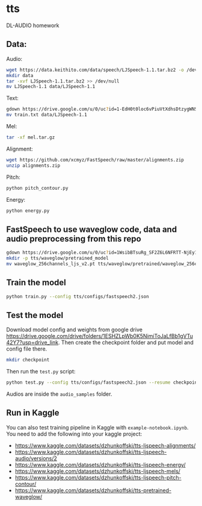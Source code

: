 # tts
DL-AUDIO homework

## Data:
Audio:
```bash
wget https://data.keithito.com/data/speech/LJSpeech-1.1.tar.bz2 -o /dev/null --show-progress
mkdir data
tar -xvf LJSpeech-1.1.tar.bz2 >> /dev/null
mv LJSpeech-1.1 data/LJSpeech-1.1
```
Text:
```bash
gdown https://drive.google.com/u/0/uc?id=1-EdH0t0loc6vPiuVtXdhsDtzygWNSNZx
mv train.txt data/LJSpeech-1.1
```
Mel:
```bash
tar -xf mel.tar.gz
```
Alignment:
```bash
wget https://github.com/xcmyz/FastSpeech/raw/master/alignments.zip
unzip alignments.zip
```
Pitch:
```bash
python pitch_contour.py
```
Energy:
```bash
python energy.py
```

## FastSpeech to use waveglow code, data and audio preprocessing from this repo
```bash
gdown https://drive.google.com/u/0/uc?id=1WsibBTsuRg_SF2Z6L6NFRTT-NjEy1oTx
mkdir -p tts/waveglow/pretrained_model
mv waveglow_256channels_ljs_v2.pt tts/waveglow/pretrained/waveglow_256channels.pt
```

## Train the model
```bash
python train.py --config tts/configs/fastspeech2.json
```

## Test the model
Download model config and weights from google drive https://drive.google.com/drive/folders/1ESHZLpWb0K5NimiToJaLfBb1gVTu42Y7?usp=drive_link. Then create the checkpoint folder and put model and config file there.
```bash
mkdir checkpoint
```
Then run the `test.py` script:
```bash
python test.py --config tts/configs/fastspeech2.json --resume checkpoint/model_best.pth
```
Audios are inside the `audio_samples` folder.


## Run in Kaggle
You can also test training pipeline in Kaggle with `example-notebook.ipynb`. You need to add the following into your kaggle project:
* https://www.kaggle.com/datasets/dzhunkoffski/tts-ljspeech-alignments/
* https://www.kaggle.com/datasets/dzhunkoffski/tts-ljspeech-audio/versions/2
* https://www.kaggle.com/datasets/dzhunkoffski/tts-ljspeech-energy/
* https://www.kaggle.com/datasets/dzhunkoffski/tts-ljspeech-mels/
* https://www.kaggle.com/datasets/dzhunkoffski/tts-ljspeech-pitch-contour/
* https://www.kaggle.com/datasets/dzhunkoffski/tts-pretrained-waveglow/